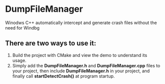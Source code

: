 # DumpFileManager
Winodws C++ automatically intercept and generate crash files without the need for Windbg

## There are two ways to use it:
1. Build the project with CMake and view the demo to understand its usage.
2. Simply add the **DumpFileManager.h** and **DumpFileManager.cpp** files to your project, then include **DumpFileManager.h** in your project, and finally call **startDetectCrash()** at program startup.
